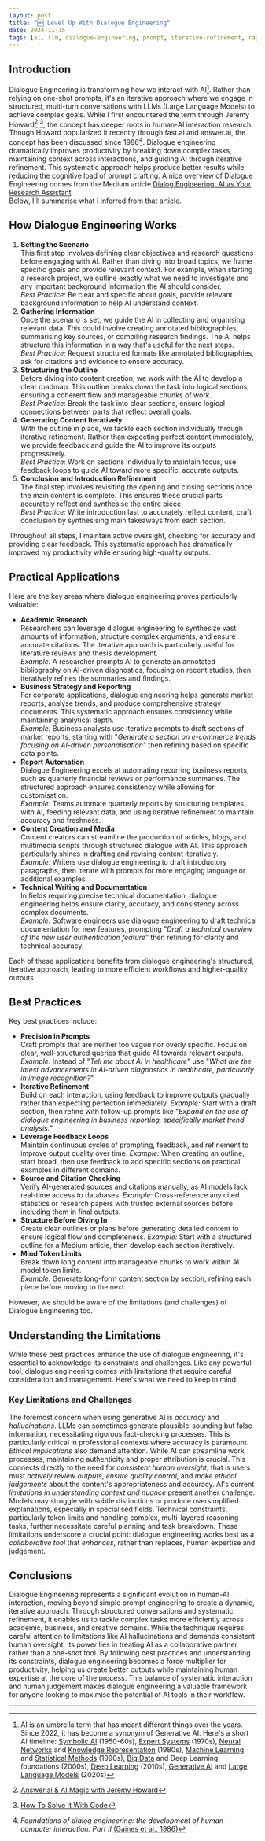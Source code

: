 ```yaml
---
layout: post
title: "🆙 Level Up With Dialogue Engineering"
date: 2024-11-15
tags: [ai, llm, dialogue-engineering, prompt, iterative-refinement, rag]
---
```

<!--more-->

## Introduction
Dialogue Engineering is transforming how we interact with AI[^1]. Rather than relying on one-shot prompts, it's an iterative approach where we engage in structured, multi-turn conversations with LLMs (Large Language Models) to achieve complex goals. While I first encountered the term through Jeremy Howard[^2] [^3], the concept has deeper roots in human-AI interaction research. Though Howard popularized it recently through fast.ai and answer.ai, the concept has been discussed since 1986[^4].
Dialogue engineering dramatically improves productivity by breaking down complex tasks, maintaining context across interactions, and guiding AI through iterative refinement. This systematic approach helps produce better results while reducing the cognitive load of prompt crafting. A nice overview of Dialogue Engineering comes from the Medium article [Dialog Engineering: AI as Your Research Assistant](https://medium.com/@fabioc/dialog-engineering-ai-as-your-research-assistant-616a625e9853).  
Below, I'll summarise what I inferred from that article.

## How Dialogue Engineering Works
1. **Setting the Scenario**  
This first step involves defining clear objectives and research questions before engaging with AI. Rather than diving into broad topics, we frame specific goals and provide relevant context. For example, when starting a research project, we outline exactly what we need to investigate and any important background information the AI should consider.  
_Best Practice:_ Be clear and specific about goals, provide relevant background information to help AI understand context.  
2. **Gathering Information**  
Once the scenario is set, we guide the AI in collecting and organising relevant data. This could involve creating annotated bibliographies, summarising key sources, or compiling research findings. The AI helps structure this information in a way that's useful for the next steps.  
_Best Practice:_ Request structured formats like annotated bibliographies, ask for citations and evidence to ensure accuracy.  
3. **Structuring the Outline**  
Before diving into content creation, we work with the AI to develop a clear roadmap. This outline breaks down the task into logical sections, ensuring a coherent flow and manageable chunks of work.  
_Best Practice:_ Break the task into clear sections, ensure logical connections between parts that reflect overall goals.  
4. **Generating Content Iteratively**  
With the outline in place, we tackle each section individually through iterative refinement. Rather than expecting perfect content immediately, we provide feedback and guide the AI to improve its outputs progressively.  
_Best Practice:_ Work on sections individually to maintain focus, use feedback loops to guide AI toward more specific, accurate outputs.  
5. **Conclusion and Introduction Refinement**  
The final step involves revisiting the opening and closing sections once the main content is complete. This ensures these crucial parts accurately reflect and synthesise the entire piece.  
_Best Practice:_ Write introduction last to accurately reflect content, craft conclusion by synthesising main takeaways from each section.  

Throughout all steps, I maintain active oversight, checking for accuracy and providing clear feedback. This systematic approach has dramatically improved my productivity while ensuring high-quality outputs.

## Practical Applications
Here are the key areas where dialogue engineering proves particularly valuable:

- **Academic Research**  
Researchers can leverage dialogue engineering to synthesize vast amounts of information, structure complex arguments, and ensure accurate citations. The iterative approach is particularly useful for literature reviews and thesis development.  
_Example:_ A researcher prompts AI to generate an annotated bibliography on AI-driven diagnostics, focusing on recent studies, then iteratively refines the summaries and findings.  
- **Business Strategy and Reporting**  
For corporate applications, dialogue engineering helps generate market reports, analyse trends, and produce comprehensive strategy documents. This systematic approach ensures consistency while maintaining analytical depth.  
_Example:_ Business analysts use iterative prompts to draft sections of market reports, starting with "_Generate a section on e-commerce trends focusing on AI-driven personalisation_" then refining based on specific data points.  
- **Report Automation**  
Dialogue Engineering excels at automating recurring business reports, such as quarterly financial reviews or performance summaries. The structured approach ensures consistency while allowing for customisation.  
_Example:_ Teams automate quarterly reports by structuring templates with AI, feeding relevant data, and using iterative refinement to maintain accuracy and freshness.  
- **Content Creation and Media**  
Content creators can streamline the production of articles, blogs, and multimedia scripts through structured dialogue with AI. This approach particularly shines in drafting and revising content iteratively.  
_Example:_ Writers use dialogue engineering to draft introductory paragraphs, then iterate with prompts for more engaging language or additional examples.  
- **Technical Writing and Documentation**  
In fields requiring precise technical documentation, dialogue engineering helps ensure clarity, accuracy, and consistency across complex documents.  
_Example:_ Software engineers use dialogue engineering to draft technical documentation for new features, prompting "_Draft a technical overview of the new user authentication feature_" then refining for clarity and technical accuracy.  

Each of these applications benefits from dialogue engineering's structured, iterative approach, leading to more efficient workflows and higher-quality outputs.

## Best Practices
Key best practices include:  
- **Precision in Prompts**  
Craft prompts that are neither too vague nor overly specific. Focus on clear, well-structured queries that guide AI towards relevant outputs.
_Example:_ Instead of "_Tell me about AI in healthcare_" use "_What are the latest advancements in AI-driven diagnostics in healthcare, particularly in image recognition?_"
- **Iterative Refinement**  
Build on each interaction, using feedback to improve outputs gradually rather than expecting perfection immediately.
_Example:_ Start with a draft section, then refine with follow-up prompts like "_Expand on the use of dialogue engineering in business reporting, specifically market trend analysis._"
- **Leverage Feedback Loops**  
Maintain continuous cycles of prompting, feedback, and refinement to improve output quality over time.
_Example:_ When creating an outline, start broad, then use feedback to add specific sections on practical examples in different domains.
- **Source and Citation Checking**  
Verify AI-generated sources and citations manually, as AI models lack real-time access to databases.
_Example:_ Cross-reference any cited statistics or research papers with trusted external sources before including them in final outputs.
- **Structure Before Diving In**  
Create clear outlines or plans before generating detailed content to ensure logical flow and completeness.
_Example:_ Start with a structured outline for a Medium article, then develop each section iteratively.
- **Mind Token Limits**  
Break down long content into manageable chunks to work within AI model token limits.  
_Example:_ Generate long-form content section by section, refining each piece before moving to the next.

However, we should be aware of the limitations (and challenges) of Dialogue Engineering too. 

## Understanding the Limitations
While these best practices enhance the use of dialogue engineering, it's essential to acknowledge its constraints and challenges. Like any powerful tool, dialogue engineering comes with limitations that require careful consideration and management. Here's what we need to keep in mind:

### Key Limitations and Challenges
The foremost concern when using generative AI is _accuracy_ and _hallucinations_. LLMs can sometimes generate plausible-sounding but false information, necessitating rigorous fact-checking processes. This is particularly critical in professional contexts where accuracy is paramount.
_Ethical implications_ also demand attention. While AI can streamline work processes, maintaining authenticity and proper attribution is crucial. This connects directly to the need for _consistent human oversight_, that is users must _actively review outputs_, _ensure quality control_, and _make ethical judgements_ about the content's appropriateness and accuracy.
AI's current _limitations in understanding context and nuance_ present another challenge. Models may struggle with subtle distinctions or produce oversimplified explanations, especially in specialised fields. Technical constraints, particularly token limits and handling complex, multi-layered reasoning tasks, further necessitate careful planning and task breakdown.
These limitations underscore a crucial point: dialogue engineering works best as a _collaborative tool_ that _enhances_, rather than replaces, human expertise and judgement.

## Conclusions
Dialogue Engineering represents a significant evolution in human-AI interaction, moving beyond simple prompt engineering to create a dynamic, iterative approach. Through structured conversations and systematic refinement, it enables us to tackle complex tasks more efficiently across academic, business, and creative domains. While the technique requires careful attention to limitations like AI hallucinations and demands consistent human oversight, its power lies in treating AI as a collaborative partner rather than a one-shot tool. By following best practices and understanding its constraints, dialogue engineering becomes a force multiplier for productivity, helping us create better outputs while maintaining human expertise at the core of the process. This balance of systematic interaction and human judgement makes dialogue engineering a valuable framework for anyone looking to maximise the potential of AI tools in their workflow.

---
[^1]: AI is an umbrella term that has meant different things over the years. Since 2022, it has become a synonym of Generative AI. Here's a short AI timeline: [Symbolic AI](https://en.wikipedia.org/wiki/Symbolic_artificial_intelligence) (1950-60s), [Expert Systems](https://en.wikipedia.org/wiki/Expert_system) (1970s), [Neural Networks](https://en.wikipedia.org/wiki/Neural_network) and [Knowledge Representation](https://en.wikipedia.org/wiki/Knowledge_representation_and_reasoning) (1980s), [Machine Learning](https://en.wikipedia.org/wiki/Machine_learning) and [Statistical Methods](https://en.wikipedia.org/wiki/Statistics) (1990s), [Big Data](https://en.wikipedia.org/wiki/Big_data) and Deep Learning foundations (2000s), [Deep Learning](https://en.wikipedia.org/wiki/Deep_learning) (2010s), [Generative AI](https://en.wikipedia.org/wiki/Generative_artificial_intelligence) and [Large Language Models](https://en.wikipedia.org/wiki/Large_language_model) (2020s)
[^2]: [Answer.ai & AI Magic with Jeremy Howard](https://www.youtube.com/watch?v=qO-YqJm0Q1U&t=16)
[^3]: [How To Solve It With Code](https://www.answer.ai/posts/2024-11-07-solveit.html) 
[^4]: _Foundations of dialog engineering: the development of human-computer interaction. Part II_ [(Gaines et al., 1986)](https://www.sciencedirect.com/science/article/pii/S0020737386800438)
